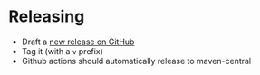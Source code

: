 # Releasing

* Draft a [new release on GitHub](https://github.com/lightbend/sbt-paradox-lightbend-project-info/releases)
* Tag it (with a `v` prefix)
* Github actions should automatically release to maven-central
